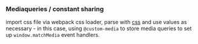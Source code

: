 ### Mediaqueries / constant sharing

import css file via webpack css loader, parse with [css](https://www.npmjs.com/package/css) and use values as necessary - in this case, using ```@custom-media``` to store media queries to set up ```window.matchMedia``` event handlers.
